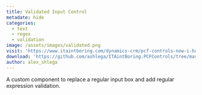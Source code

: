 ```yaml
---
title: Validated Input Control
metadate: hide
categories:
  - text
  - regex
  - validation
image: /assets/images/validated.png
visit: 'https://www.itaintboring.com/dynamics-crm/pcf-controls-now-i-have-my-first-pcf-control-too/'
download: 'https://github.com/ashlega/ITAintBoring.PCFControls/tree/master/Controls/ValidatedInputControl'
author: alex_shlega
---
```


A custom component to replace a regular input box and add regular expression validation.
